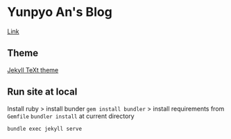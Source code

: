 # Yunpyo An's Blog

[Link](https://raon1123.github.io)

## Theme
[Jekyll TeXt theme](https://kitian616.github.io/jekyll-TeXt-theme/docs/en/quick-start)

## Run site at local

Install ruby > install bunder `gem install bundler` > install requirements from `Gemfile` `bundler install` at current directory
```bash
bundle exec jekyll serve
```